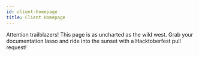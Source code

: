 ```yaml
---
id: client-homepage
title: Client Homepage
---
```


Attention trailblazers! This page is as uncharted as the wild west. Grab your documentation lasso and ride into the sunset with a Hacktoberfest pull request!